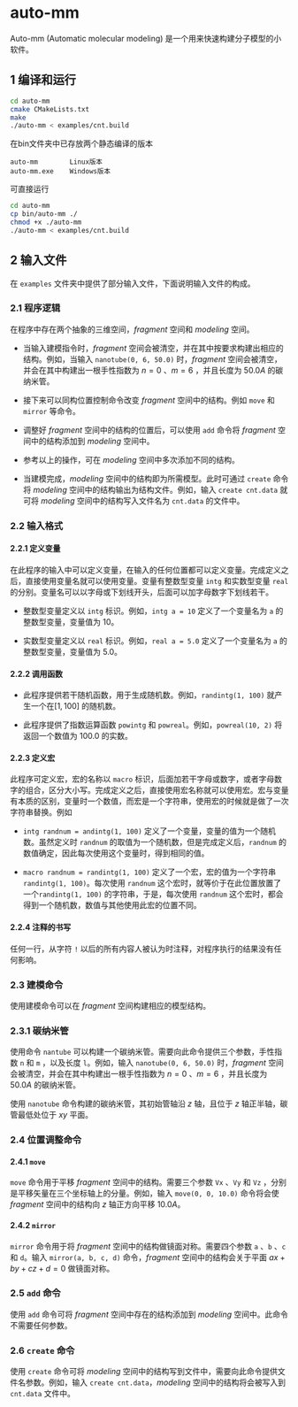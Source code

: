 # auto-mm

Auto-mm (Automatic molecular modeling) 是一个用来快速构建分子模型的小软件。

## 1 编译和运行

```bash
cd auto-mm
cmake CMakeLists.txt
make
./auto-mm < examples/cnt.build
```

在bin文件夹中已存放两个静态编译的版本
```
auto-mm        Linux版本
auto-mm.exe    Windows版本
```

可直接运行
```bash
cd auto-mm
cp bin/auto-mm ./
chmod +x ./auto-mm
./auto-mm < examples/cnt.build
```

## 2 输入文件

在 `examples` 文件夹中提供了部分输入文件，下面说明输入文件的构成。

### 2.1 程序逻辑

在程序中存在两个抽象的三维空间，$fragment$ 空间和 $modeling$ 空间。

* 当输入建模指令时，$fragment$ 空间会被清空，并在其中按要求构建出相应的结构。例如，当输入 `nanotube(0, 6, 50.0)` 时，$fragment$ 空间会被清空，并会在其中构建出一根手性指数为 $n=0$ 、$m=6$ ，并且长度为 $50.0 A$ 的碳纳米管。

* 接下来可以同构位置控制命令改变 $fragment$ 空间中的结构。例如 `move` 和 `mirror` 等命令。

* 调整好 $fragment$ 空间中的结构的位置后，可以使用 `add` 命令将 $fragment$ 空间中的结构添加到 $modeling$ 空间中。

* 参考以上的操作，可在 $modeling$ 空间中多次添加不同的结构。

* 当建模完成，$modeling$ 空间中的结构即为所需模型。此时可通过 `create` 命令将 $modeling$ 空间中的结构输出为结构文件。例如，输入 `create cnt.data` 就可将 $modeling$ 空间中的结构写入文件名为 `cnt.data` 的文件中。


### 2.2 输入格式

#### 2.2.1 定义变量

在此程序的输入中可以定义变量，在输入的任何位置都可以定义变量。完成定义之后，直接使用变量名就可以使用变量。变量有整数型变量 `intg` 和实数型变量 `real` 的分别。变量名可以以字母或下划线开头，后面可以加字母数字下划线若干。

* 整数型变量定义以 `intg` 标识。例如，`intg a = 10` 定义了一个变量名为 `a` 的整数型变量，变量值为 $10$。

* 实数型变量定义以 `real` 标识。例如，`real a = 5.0` 定义了一个变量名为 `a` 的整数型变量，变量值为 $5.0$。

#### 2.2.2 调用函数

* 此程序提供若干随机函数，用于生成随机数。例如，`randintg(1, 100)` 就产生一个在$[1,100]$ 的随机数。

* 此程序提供了指数运算函数 `powintg` 和 `powreal`。例如，`powreal(10, 2)` 将返回一个数值为 $100.0$ 的实数。

#### 2.2.3 定义宏

此程序可定义宏，宏的名称以 `macro` 标识，后面加若干字母或数字，或者字母数字的组合，区分大小写。完成定义之后，直接使用宏名称就可以使用宏。宏与变量有本质的区别，变量时一个数值，而宏是一个字符串，使用宏的时候就是做了一次字符串替换。例如

* `intg randnum = andintg(1, 100)` 定义了一个变量，变量的值为一个随机数。虽然定义时 `randnum` 的取值为一个随机数，但是完成定义后，`randnum` 的数值确定，因此每次使用这个变量时，得到相同的值。

* `macro randnum = randintg(1, 100)` 定义了一个宏，宏的值为一个字符串 `randintg(1, 100)`。每次使用 `randnum` 这个宏时，就等价于在此位置放置了一个`randintg(1, 100)` 的字符串，于是，每次使用 `randnum` 这个宏时，都会得到一个随机数，数值与其他使用此宏的位置不同。

#### 2.2.4 注释的书写

任何一行，从字符 `!` 以后的所有内容人被认为时注释，对程序执行的结果没有任何影响。


### 2.3 建模命令

使用建模命令可以在 $fragment$ 空间构建相应的模型结构。

### 2.3.1 碳纳米管

使用命令 `nantube` 可以构建一个碳纳米管。需要向此命令提供三个参数，手性指数 `n` 和 `m` ，以及长度 `l`。例如，输入 `nanotube(0, 6, 50.0)` 时，$fragment$ 空间会被清空，并会在其中构建出一根手性指数为 $n=0$ 、$m=6$ ，并且长度为 $50.0 A$ 的碳纳米管。

使用 `nanotube` 命令构建的碳纳米管，其初始管轴沿 $z$ 轴，且位于 $z$ 轴正半轴，碳管最低处位于 $xy$ 平面。


### 2.4 位置调整命令

#### 2.4.1 `move`

`move` 命令用于平移 $fragment$ 空间中的结构。需要三个参数 `Vx` 、`Vy` 和 `Vz` ，分别是平移矢量在三个坐标轴上的分量。例如，输入 `move(0, 0, 10.0)` 命令将会使 $fragment$ 空间中的结构向 $z$ 轴正方向平移 $10.0 A$。

#### 2.4.2 `mirror`

`mirror` 命令用于将 $fragment$ 空间中的结构做镜面对称。需要四个参数 `a` 、`b` 、`c` 和 `d`。输入 `mirror(a, b, c, d)` 命令，$fragment$ 空间中的结构会关于平面 $ax + by + cz + d = 0$ 做镜面对称。


### 2.5 `add` 命令

使用 `add` 命令可将 $fragment$ 空间中存在的结构添加到 $modeling$ 空间中。此命令不需要任何参数。


### 2.6 `create` 命令

使用 `create` 命令可将 $modeling$ 空间中的结构写到文件中，需要向此命令提供文件名参数。例如，输入 `create cnt.data`，$modeling$ 空间中的结构将会被写入到 `cnt.data` 文件中。


